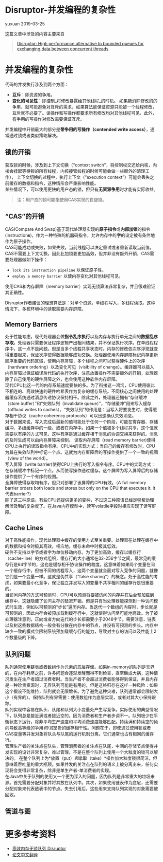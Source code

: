 # Disruptor-并发编程的复杂性
yuxuan 2019-03-25

这篇文章中涉及的内容主要来自
> [Disruptor: High performance alternative to bounded queues for exchanging data between concurrent threads](http://lmax-exchange.github.io/disruptor/files/Disruptor-1.0.pdf)

# 并发编程的复杂性
代码的并发执行涉及到两个方面：
- **互斥**：即资源的争用。
- **变化的可见性**：即控制_将修改暴露给其他线程_的时机。
如果能消除修改的的争用，就可能避免对互斥的需求，如果算法能保证资源只能被一个线程修改，互斥就不必要了。读操作和写操作都要求所有修改均对其他线程可见，此外，有争用的写操作对修改需要保证互斥。

并发编程中开销最大的部分是**带争用的写操作（contended write access）**，通常通过锁或者类似策略解决。

## 锁的开销
获取锁的时候，涉及到上下文切换（“context switch”，将控制权交还给内核，内核会挂起等待锁的所有线程，内核接管线程的时候可能会做一些额外的清理工作），
上下文切换的过程中，执行上下文（“execution context”）可能会丢失之前缓存的数据和指令，这种情形会严重影响性能。  
某些情况下，可以使用更快的用户态的锁，但只有**无资源争用**时才能有实际收益。
> 注：用户态的锁可能指使用CAS实现的自旋锁。

## “CAS”的开销
CAS(Compare And Swap)基于现代处理器实现的**原子指令**或**内部加锁**的指令(instruction**s**)，作为一种特殊的机器码指令，允许内存中的**字**的设定被有条件地作为原子操作。  
CAS可能成功或失败，如果失败，当前线程可以决定重试或者重新读取当前值。  
CAS不需要上下文切换，因此比加锁要更加高效，但并非没有额外开销，CAS需要处理器做如下操作：
- `lock its instruction pipeline` 以保证原子性。
- `employ a memory barrier` 以使内存变化对其他线程可见。

使用CAS和内存屏障（memory barrier）实现无锁算法非常复杂，并且很难验证其正确性。

Disruptor作者建议的理想算法是：对单个资源，单线程写入，多线程读取。这种情况下，多核环境中的读取需要内存屏障。

## Memory Barriers
处于性能考虑，现代处理器会做**指令乱序执行**以及内存与执行单元之间的**数据乱序存取**。处理器只需要保证程序逻辑产出相同结果，并不保证执行次序。在单线程程序中，这一点不是问题。但是当多个线程共享状态时，内存的修改依次序浮现就变得重要起来，保证次序使得数据能够成功交换。处理器使用内存屏障标记内存更新顺序重要的代码区域，使用内存屏障，多个线程之间可以获得硬件上的次序（hardware ordering）以及变化可见（visibility of change）。编译器可以插入内存屏障以保证编译后代码的执行次序，注意放置操作不需要额外的开销，处理器除了自己使用的硬件屏障之外，也会使用这种软件内存屏障。  
现代CPU比这一代的内存系统速度要快的多。为了衔接这一鸿沟，CPU使用彼此不相连的、高效快速的硬件哈希表作为复杂的缓存系统。不同核心之间使用的处理器缓存系统通过消息传递协议保持相干。除此之外，处理器还拥有“存储缓冲（store buffer）”和“失效队列（invalidate queue）”，“存储缓冲”用来写入缓存（offload writes to caches），“失效队列”的作用是：当写入将要发生时，使得缓存相干协议（cache coherency protocols）可以迅速确认失效消息。  
对于数据来说，写入完成后最新的值可能处于任何一个阶段，可能在寄存器、存储缓冲、多级缓存中的一级，或者在内存中。如果一个值被多个线程共享，这个值就需要以有序的方式可见，这种有序是通过缓存相干消息的协调交换来获得的。消息的及时生成可以由内存屏障来控制。
读取内存屏障（read memory barrier)使得CPU上执行的读取指令有序。CPU中的实现方式：当自己的缓存有修改时，CPU为其在失效队列中标记一个点。这就为内存屏障后的写操作提供了一个一致的视图（view of the world）。  
写入屏障（write barrier)使得CPU上执行的写入指令有序。CPU中的实现方式：在存储缓冲中标记一个点，从而使写操作通过缓存。这个屏障为写入屏障后的存储操作提供了一个有序的视图。  
全屏障使得存取均有序，但只对部署了该屏障的CPU有效。（A full memory barrier orders both loads and stores but only on the CPU that executes it. it代表barrier?）  
除了这三种原语，有些CPU还提供更多的变种，不过这三种原语已经足够帮助理解涉及到的复杂度了。在Java内存模型中，读写volatile字段时相应实现了读写屏障。  

## Cache Lines
<!-- 重要数字：32-256 64 2048 -->
对于高性能操作，现代处理器中缓存的使用方式至关重要。处理器在处理在缓存中的数据和指令时极其高效，相应地，缓存未命中时极其低效。  
硬件不支持以字节或者字为单位移动内存。为了更加高效，缓存以缓存行（cache-line）的方式组织，缓存行的大小通常在32-256字节之间，最常见的缓存行是64字节的，这也是缓存相干协议操作的粒度。这意味着如果两个变量在同一个缓存行中，但被不同的线程写入，这两个变量就会面对写入竞争的问题，就像它们是一个变量一样。这就是伪共享（"false sharing"）的概念。处于高性能的考虑，如果要最小化竞争，保证独立并发写入的变量不共享相同的缓存行是很重要的。  
当访问内存的方式可预测时，CPU可以预测将要被访问的内存并在后台预加载到缓存中，这就隐藏了访问主存的延迟开销。但是只有当处理器能探测到一种访问模式时生效，例如以可预测的“步长”遍历内存。当迭代一个数组的内容时，步长就是可预测的，因此内存会被预加载到缓存行中，这就使得访问尽可能地高效。为了被处理器注意到，正向或者方向迭代的步长都需要小于2048字节。需要注意，链表以及树这些数据结构一般会有分散在内存中的节点，并没有可预测的步长。内存中缺少一致的模式会限制系统预加载缓存行的能力，导致对主存的访问以及性能上2个数量级的下降。  

## 队列问题
<!--kafka好像是无界的。-->
队列通常使用链表或者数组作为元素的底层存储。如果in-memory的队列是无界的，在内存耗尽之前，许多问题会逐渐发酵而得不到检查，直至酿成大祸，这种情况发生在生产者超过消费者时。当生产者不会超过消费者能够得到保证，并且内存是一种珍贵资源时，无界队列可能是有用的，但是这终归存在这样一种风险：如果这个假设不能维持，队列就会无限增长。为了避免这种灾难，队列通常都会限制大小（有界的）。保持队列有界需要：使用数组作为底层实现，或者对其大小保持跟踪。  
队列实现中容易在队头、队尾和队列大小变量处产生写竞争。实际使用的典型情况下，队列总是接近满或者接近空的，因为消费者和生产者步调不一。队列极少在平衡状态下运行，除非平均生产速度和平均消费速度能够匹配。持续满和持续空的倾向导致高等级的争用*和/或*昂贵的缓存相干性。问题在于，即使通过使用锁或者CAS变量等并发对象将队头与队尾的运行机制分离，它们通常也占有相同的缓存行。  
管理生产者的关注点在队头，管理消费者的关注点在队尾，中间的存储节点使得并发实现的设计非常复杂，难以管理，不是在整个队列上使用一个大粒度的锁可以解决的。
在整个队列上为*放置（put）*和*拿取（take）*操作加大粒度锁很简洁，但意味着吞吐量的重大瓶颈。如果并发的关注点在队列的语义上被分离出来，任何实现将会变得非常复杂，除非是单生产者-单消费者的实现。  
在Java中关于队列的使用又一个更为深入的问题，因为队列是非常重大的垃圾来源。首先需要分配对象并将其放在队列中。其次，如果使用链表作为底层，还需要分配对象来代表链表中的节点。失去引用后，这些用来支持队列实现的对象需要被回收。

## 管道与图


# 更多参考资料
- [高效内存无锁队列 Disruptor](http://www.okyes.me/2016/11/01/disruptor.html)
- [论文中文翻译](http://blog.sina.com.cn/s/blog_68ffc7a4010150yl.html)
